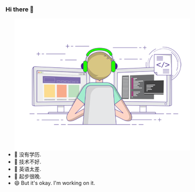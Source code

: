 ### Hi there 👋
<img align="right" top='60' alt="GIF" src="https://raw.githubusercontent.com/devSouvik/devSouvik/master/gif3.gif" width="480"/>



<br/>
<br/>

- 🤔  没有学历.
- 🤔  技术不好.
- 🤔  英语太差.
- 🤔  起步很晚.
- 😄  But it's okay. I'm working on it.
